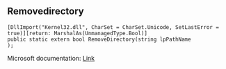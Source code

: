 ## Removedirectory

```
[DllImport("Kernel32.dll", CharSet = CharSet.Unicode, SetLastError = true)][return: MarshalAs(UnmanagedType.Bool)]
public static extern bool RemoveDirectory(string lpPathName
);
```

Microsoft documentation: [Link](https://docs.microsoft.com/en-us/windows/win32/api/fileapi/nf-fileapi-removedirectoryw)
